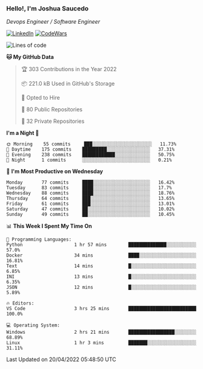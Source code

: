 ### Hello!, I'm Joshua Saucedo
*Devops Engineer / Software Engineer*  

[![LinkedIn](https://img.shields.io/badge/LinkedIn-0073b1?logo=linkedin&style=flat-square&logoColor=white)](https://www.linkedin.com/in/joshua-nathanael-saucedo-uriarte-bb0336169/)
[![CodeWars](https://www.codewars.com/users/joshuansu0897/badges/micro)](https://www.codewars.com/users/joshuansu0897)

<!--START_SECTION:waka-->
![Lines of code](https://img.shields.io/badge/From%20Hello%20World%20I%27ve%20Written-2%20Million%20lines%20of%20code-blue)

**🐱 My GitHub Data** 

> 🏆 303 Contributions in the Year 2022
 > 
> 📦 221.0 kB Used in GitHub's Storage 
 > 
> 💼 Opted to Hire
 > 
> 📜 80 Public Repositories 
 > 
> 🔑 32 Private Repositories  
 > 
**I'm a Night 🦉** 

```text
🌞 Morning    55 commits     ███░░░░░░░░░░░░░░░░░░░░░░   11.73% 
🌆 Daytime    175 commits    █████████░░░░░░░░░░░░░░░░   37.31% 
🌃 Evening    238 commits    ████████████░░░░░░░░░░░░░   50.75% 
🌙 Night      1 commits      ░░░░░░░░░░░░░░░░░░░░░░░░░   0.21%

```
📅 **I'm Most Productive on Wednesday** 

```text
Monday       77 commits     ████░░░░░░░░░░░░░░░░░░░░░   16.42% 
Tuesday      83 commits     ████░░░░░░░░░░░░░░░░░░░░░   17.7% 
Wednesday    88 commits     ████░░░░░░░░░░░░░░░░░░░░░   18.76% 
Thursday     64 commits     ███░░░░░░░░░░░░░░░░░░░░░░   13.65% 
Friday       61 commits     ███░░░░░░░░░░░░░░░░░░░░░░   13.01% 
Saturday     47 commits     ██░░░░░░░░░░░░░░░░░░░░░░░   10.02% 
Sunday       49 commits     ██░░░░░░░░░░░░░░░░░░░░░░░   10.45%

```


📊 **This Week I Spent My Time On** 

```text
💬 Programming Languages: 
Python                   1 hr 57 mins        ██████████████░░░░░░░░░░░   57.0% 
Docker                   34 mins             ████░░░░░░░░░░░░░░░░░░░░░   16.81% 
Text                     14 mins             █░░░░░░░░░░░░░░░░░░░░░░░░   6.85% 
INI                      13 mins             █░░░░░░░░░░░░░░░░░░░░░░░░   6.35% 
JSON                     12 mins             █░░░░░░░░░░░░░░░░░░░░░░░░   5.89%

🔥 Editors: 
VS Code                  3 hrs 25 mins       █████████████████████████   100.0%

💻 Operating System: 
Windows                  2 hrs 21 mins       █████████████████░░░░░░░░   68.89% 
Linux                    1 hr 3 mins         ███████░░░░░░░░░░░░░░░░░░   31.11%

```


 Last Updated on 20/04/2022 05:48:50 UTC
<!--END_SECTION:waka-->
